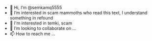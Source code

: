 - 👋 Hi, I’m @semkamq5555
- 👀 I’m interested in scam mammoths who read this text, I understand something in refound
- 🌱 I'm interested in temki, scam
- 💞️ I’m looking to collaborate on ...
- 📫 How to reach me ...

<!---
semkamq5555/semkamq5555 is a ✨ special ✨ repository because its `README.md` (this file) appears on your GitHub profile.
You can click the Preview link to take a look at your changes.
--->
